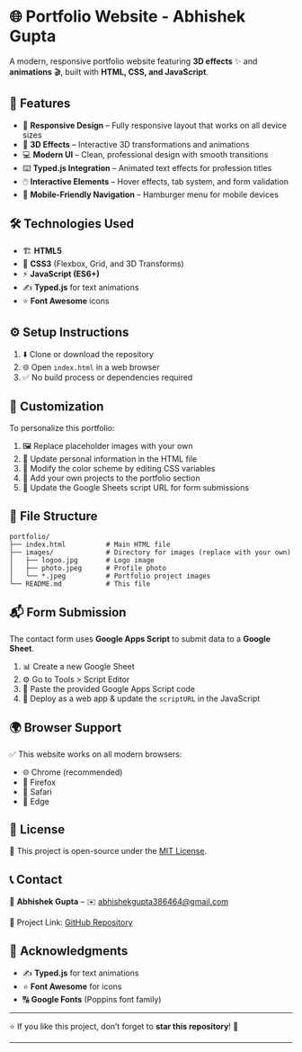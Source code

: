 
# 🌐 Portfolio Website - Abhishek Gupta

A modern, responsive portfolio website featuring **3D effects** ✨ and **animations** 🎬, built with **HTML, CSS, and JavaScript**.

## 🚀 Features

* 📱 **Responsive Design** – Fully responsive layout that works on all device sizes
* 🎨 **3D Effects** – Interactive 3D transformations and animations
* 💻 **Modern UI** – Clean, professional design with smooth transitions
* ⌨️ **Typed.js Integration** – Animated text effects for profession titles
* 🖱️ **Interactive Elements** – Hover effects, tab system, and form validation
* 📂 **Mobile-Friendly Navigation** – Hamburger menu for mobile devices

## 🛠️ Technologies Used

* 🏗️ **HTML5**
* 🎨 **CSS3** (Flexbox, Grid, and 3D Transforms)
* ⚡ **JavaScript (ES6+)**
* ✍️ **Typed.js** for text animations
* ⭐ **Font Awesome** icons

## ⚙️ Setup Instructions

1. ⬇️ Clone or download the repository
2. 🌐 Open `index.html` in a web browser
3. ✅ No build process or dependencies required

## 🎯 Customization

To personalize this portfolio:

1. 🖼️ Replace placeholder images with your own
2. 👤 Update personal information in the HTML file
3. 🎨 Modify the color scheme by editing CSS variables
4. 📂 Add your own projects to the portfolio section
5. 🔗 Update the Google Sheets script URL for form submissions

## 📂 File Structure

```
portfolio/
├── index.html          # Main HTML file
├── images/             # Directory for images (replace with your own)
│   ├── logoo.jpg       # Logo image
│   ├── photo.jpeg      # Profile photo
│   └── *.jpeg          # Portfolio project images
└── README.md           # This file
```

## 📬 Form Submission

The contact form uses **Google Apps Script** to submit data to a **Google Sheet**.

1. 📊 Create a new Google Sheet
2. ⚙️ Go to Tools > Script Editor
3. 📝 Paste the provided Google Apps Script code
4. 🚀 Deploy as a web app & update the `scriptURL` in the JavaScript

## 🌍 Browser Support

✅ This website works on all modern browsers:

* 🌐 Chrome (recommended)
* 🦊 Firefox
* 🍏 Safari
* 🎯 Edge

## 📜 License

📖 This project is open-source under the [MIT License](LICENSE).

## 📞 Contact

👤 **Abhishek Gupta** – ✉️ [abhishekgupta386464@gmail.com](mailto:abhishekgupta386464@gmail.com)

🔗 Project Link: [GitHub Repository](https://github.com/yourusername/portfolio)

## 🙌 Acknowledgments

* ✍️ **Typed.js** for text animations
* ⭐ **Font Awesome** for icons
* 🔠 **Google Fonts** (Poppins font family)

---

⭐ If you like this project, don’t forget to **star this repository**! 🌟

---

